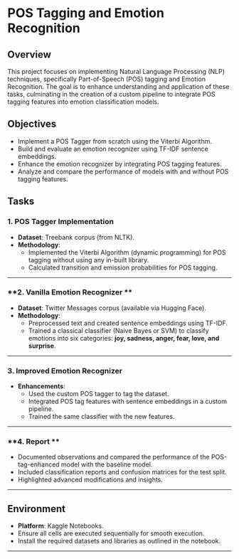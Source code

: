 # POS Tagging and Emotion Recognition  

## **Overview**  
This project focuses on implementing Natural Language Processing (NLP) techniques, specifically Part-of-Speech (POS) tagging and Emotion Recognition. The goal is to enhance understanding and application of these tasks, culminating in the creation of a custom pipeline to integrate POS tagging features into emotion classification models.  

## **Objectives**  
- Implement a POS Tagger from scratch using the Viterbi Algorithm.  
- Build and evaluate an emotion recognizer using TF-IDF sentence embeddings.  
- Enhance the emotion recognizer by integrating POS tagging features.  
- Analyze and compare the performance of models with and without POS tagging features.  

## **Tasks**  

### **1. POS Tagger Implementation**  
- **Dataset**: Treebank corpus (from NLTK).  
- **Methodology**:  
  - Implemented the Viterbi Algorithm (dynamic programming) for POS tagging without using any in-built library.  
  - Calculated transition and emission probabilities for POS tagging.  

---

### **2. Vanilla Emotion Recognizer **  
- **Dataset**: Twitter Messages corpus (available via Hugging Face).  
- **Methodology**:  
  - Preprocessed text and created sentence embeddings using TF-IDF.  
  - Trained a classical classifier (Naive Bayes or SVM) to classify emotions into six categories: **joy, sadness, anger, fear, love, and surprise**.  

---

### **3. Improved Emotion Recognizer**  
- **Enhancements**:  
  - Used the custom POS tagger to tag the dataset.  
  - Integrated POS tag features with sentence embeddings in a custom pipeline.  
  - Trained the same classifier with the new features.  

---

### **4. Report **  
- Documented observations and compared the performance of the POS-tag-enhanced model with the baseline model.  
- Included classification reports and confusion matrices for the test split.  
- Highlighted advanced modifications and insights.  

---

## **Environment**  
- **Platform**: Kaggle Notebooks.  
- Ensure all cells are executed sequentially for smooth execution.  
- Install the required datasets and libraries as outlined in the notebook.  

---